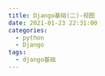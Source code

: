 ```yaml
---
title: Django基础(二)-视图
date: 2021-01-23 22:31:00
categories:
  - python
  - Django
tags:
  - django基础
---
```

